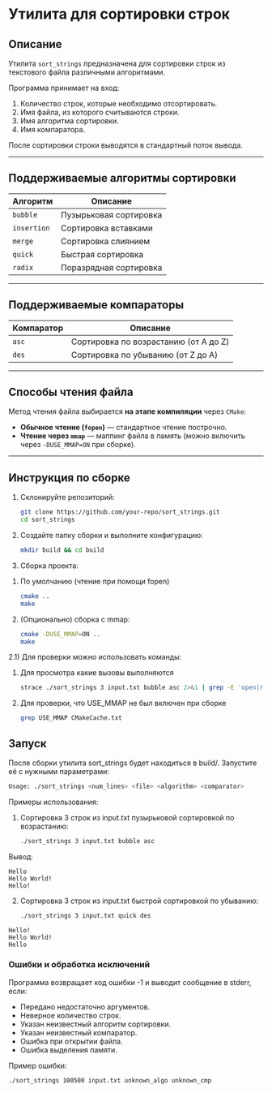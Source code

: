 # Утилита для сортировки строк

## Описание

Утилита `sort_strings` предназначена для сортировки строк из текстового файла различными алгоритмами.

Программа принимает на вход:

1. Количество строк, которые необходимо отсортировать.
2. Имя файла, из которого считываются строки.
3. Имя алгоритма сортировки.
4. Имя компаратора.

После сортировки строки выводятся в стандартный поток вывода.

---

## Поддерживаемые алгоритмы сортировки

| Алгоритм    | Описание               |
|-------------|------------------------|
| `bubble`    | Пузырьковая сортировка |
| `insertion` | Сортировка вставками   |
| `merge`     | Сортировка слиянием    |
| `quick`     | Быстрая сортировка     |
| `radix`     | Поразрядная сортировка |

---

## Поддерживаемые компараторы

| Компаратор | Описание                              |
|------------|---------------------------------------|
| `asc`      | Сортировка по возрастанию (от A до Z) |
| `des`      | Сортировка по убыванию (от Z до A)    |

---

## Способы чтения файла

Метод чтения файла выбирается **на этапе компиляции** через `CMake`:

- **Обычное чтение (`fopen`)** — стандартное чтение построчно.
- **Чтение через `mmap`** — маппинг файла в память (можно включить через `-DUSE_MMAP=ON` при сборке).

---

## Инструкция по сборке

1. Склонируйте репозиторий:
   ```sh
   git clone https://github.com/your-repo/sort_strings.git
   cd sort_strings
2. Создайте папку сборки и выполните конфигурацию:

   ```sh
   mkdir build && cd build

3. Сборка проекта:
1) По умолчанию (чтение при помощи fopen)
   ```sh
   cmake .. 
   make
   ```
2) (Опционально) cборка с mmap:
   ```sh
   cmake -DUSE_MMAP=ON ..
   make 
   ```
2.1)
Для проверки можно использовать команды:
1) Для просмотра какие вызовы выполняются
   ```sh 
   strace ./sort_strings 3 input.txt bubble asc 2>&1 | grep -E 'open|read|mmap'

2) Для проверки, что USE_MMAP не был включен при сборке
   ```sh
   grep USE_MMAP CMakeCache.txt

## Запуск
После сборки утилита sort_strings будет находиться в build/. Запустите её с нужными параметрами:

```sh 
Usage: ./sort_strings <num_lines> <file> <algorithm> <comparator>
```

Примеры использования:

1. Сортировка 3 строк из input.txt пузырьковой сортировкой по возрастанию:
   ```sh
   ./sort_strings 3 input.txt bubble asc

Вывод:

``` 
Hello
Hello World!
Hello!
```

2. Сортировка 3 строк из input.txt быстрой сортировкой по убыванию:
   ```sh
   ./sort_strings 3 input.txt quick des
   
```
Hello!
Hello World!
Hello
```

### Ошибки и обработка исключений
Программа возвращает код ошибки -1 и выводит сообщение в stderr, если:

- Передано недостаточно аргументов.
- Неверное количество строк.
- Указан неизвестный алгоритм сортировки.
- Указан неизвестный компаратор.
- Ошибка при открытии файла.
- Ошибка выделения памяти.

Пример ошибки:
   ```sh
   ./sort_strings 100500 input.txt unknown_algo unknown_cmp
   ```